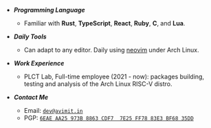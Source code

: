 - ***Programming Language***

  * Familiar with **Rust**, **TypeScript**, **React**, **Ruby**, **C**, and **Lua**.

- ***Daily Tools***

  * Can adapt to any editor. Daily using [neovim](https://github.com/Avimitin/nvim) under Arch Linux.

- ***Work Experience***

  * PLCT Lab, Full-time employee (2021 - now): packages building, testing and analysis of the Arch Linux RISC-V distro.

- ***Contact Me***

  * Email: [`dev@avimit.in`](mailto:dev@avimit.in)
  * PGP: [`6EAE AA25 973B 8863 CDF7  7E25 FF78 83E3 BF68 35DD`](./pubkey.asc)
